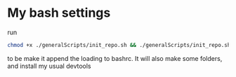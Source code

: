 # My bash settings

run

```sh
chmod +x ./generalScripts/init_repo.sh && ./generalScripts/init_repo.sh
```

to be make it append the loading to bashrc.
It will also make some folders, and install my usual devtools

